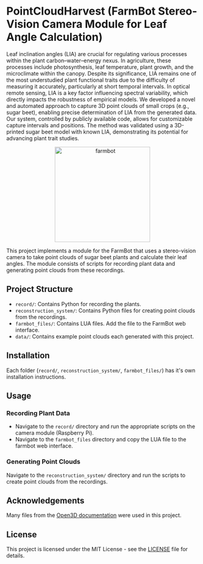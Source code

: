 # PointCloudHarvest (FarmBot Stereo-Vision Camera Module for Leaf Angle Calculation)

Leaf inclination angles (LIA) are crucial for regulating various processes within the plant carbon–water–energy nexus. In agriculture, these processes include photosynthesis, leaf temperature, plant growth, and the microclimate within the canopy. Despite its significance, LIA remains one of the most understudied plant functional traits due to the difficulty of measuring it accurately, particularly at short temporal intervals. In optical remote sensing, LIA is a key factor influencing spectral variability, which directly impacts the robustness of empirical models. We developed a novel and automated approach to capture 3D point clouds of small crops (e.g., sugar beet), enabling precise determination of LIA from the generated data. Our system, controlled by publicly available code, allows for customizable capture intervals and positions. The method was validated using a 3D-printed sugar beet model with known LIA, demonstrating its potential for advancing plant trait studies.

<p align="center">
<a><img src="./images/fig1_farmbot.png" alt="farmbot" width="250" height="250" title="farmbot" style="border-radius: #50%;"></a>
</p>

This project implements a module for the FarmBot that uses a stereo-vision camera to take point clouds of sugar beet plants and calculate their leaf angles. The module consists of scripts for recording plant data and generating point clouds from these recordings.

## Project Structure

- `record/`: Contains Python for recording the plants.
- `reconstruction_system/`: Contains Python files for creating point clouds from the recordings.
- `farmbot_files/`: Contains LUA files. Add the file to the FarmBot web interface.
- `data/`: Contains example point clouds each generated with this project.

## Installation

Each folder (`record/`, `reconstruction_system/`, `farmbot_files/`) has it's own installation instructions.

## Usage

### Recording Plant Data

- Navigate to the `record/` directory and run the appropriate scripts on the camera module (Raspberry Pi).
- Navigate to the `farmbot_files` directory and copy the LUA file to the farmbot web interface.

### Generating Point Clouds

Navigate to the `reconstruction_system/` directory and run the scripts to create point clouds from the recordings.

## Acknowledgements

Many files from the [Open3D documentation](http://www.open3d.org/docs/release/) were used in this project.

## License

This project is licensed under the MIT License - see the [LICENSE](LICENSE) file for details.
